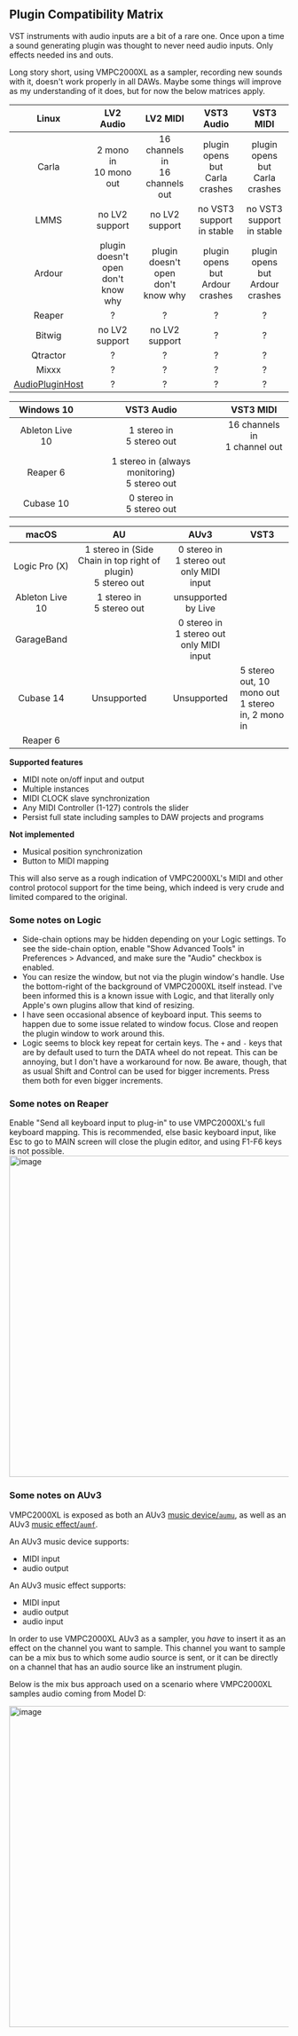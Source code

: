 ## Plugin Compatibility Matrix

VST instruments with audio inputs are a bit of a rare one. Once upon a time a sound generating plugin was thought to never need audio inputs. Only effects needed ins and outs.

Long story short, using VMPC2000XL as a sampler, recording new sounds with it, doesn't work properly in all DAWs. Maybe some things will improve as my understanding of it does, but for now the below matrices apply.

| Linux  | LV2 Audio | LV2 MIDI | VST3 Audio | VST3 MIDI |
| :----: | :-------: | :------: | :--------: | :-------: |
| Carla  | 2 mono in<br/>10 mono out | 16 channels in<br/>16 channels out | plugin opens but<br/>Carla crashes | plugin opens but<br/>Carla crashes |
|  LMMS  | no LV2 support | no LV2 support | no VST3 support<br/>in stable | no VST3 support<br/>in stable |
| Ardour | plugin doesn't open<br/>don't know why | plugin doesn't open<br/>don't know why | plugin opens but<br/>Ardour crashes | plugin opens but<br/>Ardour crashes |
| Reaper |?|?|?|?|
| Bitwig | no LV2 support | no LV2 support |?|?|
| Qtractor |?|?|?|?|
| Mixxx |?|?|?|?|
| [AudioPluginHost](https://github.com/juce-framework/JUCE/blob/master/extras/AudioPluginHost/AudioPluginHost.jucer) |?|?|?|?|


|   Windows 10    |                    VST3 Audio                     |             VST3 MIDI             |
| :-------------: | :-----------------------------------------------: | :-------------------------------: |
| Ableton Live 10 |           1 stereo in<br />5 stereo out           | 16 channels in<br />1 channel out |
|    Reaper 6     | 1 stereo in (always monitoring)<br />5 stereo out |                                   |
|    Cubase 10    |           0 stereo in<br />5 stereo out           |                                   |



|      macOS      |                              AU                              |                        AUv3                        | VST3                                                   |
| :-------------: | :----------------------------------------------------------: | :------------------------------------------------: | ------------------------------------------------------ |
|  Logic Pro (X)  | 1 stereo in (Side Chain in top right of plugin)<br />5 stereo out | 0 stereo in<br />1 stereo out<br />only MIDI input |                                                        |
| Ableton Live 10 |                1 stereo in<br />5 stereo out                 |                unsupported by Live                 |                                                        |
|   GarageBand    |                                                              | 0 stereo in<br />1 stereo out<br />only MIDI input |                                                        |
|    Cubase 14    |                         Unsupported                          |                    Unsupported                     | 5 stereo out, 10 mono out<br />1 stereo in,  2 mono in |
|    Reaper 6     |                                                              |                                                    |                                                        |

**Supported features**

* MIDI note on/off input and output
* Multiple instances
* MIDI CLOCK slave synchronization
* Any MIDI Controller (1-127) controls the slider
* Persist full state including samples to DAW projects and programs

**Not implemented**

* Musical position synchronization
* Button to MIDI mapping

This will also serve as a rough indication of VMPC2000XL's MIDI and other control protocol support for the time being, which indeed is very crude and limited compared to the original.

### Some notes on Logic
* Side-chain options may be hidden depending on your Logic settings. To see the side-chain option, enable "Show Advanced Tools" in Preferences > Advanced, and make sure the "Audio" checkbox is enabled.
* You can resize the window, but not via the plugin window's handle. Use the bottom-right of the background of VMPC2000XL itself instead. I've been informed this is a known issue with Logic, and that literally only Apple's own plugins allow that kind of resizing.
* I have seen occasional absence of keyboard input. This seems to happen due to some issue related to window focus. Close and reopen the plugin window to work around this.
* Logic seems to block key repeat for certain keys. The `+` and `-` keys that are by default used to turn the DATA wheel do not repeat. This can be annoying, but I don't have a workaround for now. Be aware, though, that as usual Shift and Control can be used for bigger increments. Press them both for even bigger increments.

### Some notes on Reaper

Enable "Send all keyboard input to plug-in" to use VMPC2000XL's full keyboard mapping. This is recommended, else basic keyboard input, like Esc to go to MAIN screen will close the plugin editor, and using F1-F6 keys is not possible.
<img width="579" alt="image" src="https://github.com/izzyreal/vmpc-juce/assets/3707432/4f90842e-e05f-4948-9662-5be69adb2749">

### Some notes on AUv3

VMPC2000XL is exposed as both an AUv3 [music device/`aumu`](https://developer.apple.com/documentation/audiotoolbox/1584142-audio_unit_types/kaudiounittype_musicdevice), as well as an AUv3 [music effect/`aumf`](https://developer.apple.com/documentation/audiotoolbox/1584142-audio_unit_types/kaudiounittype_musiceffect).

An AUv3 music device supports:
* MIDI input
* audio output

An AUv3 music effect supports:
* MIDI input
* audio output
* audio input

In order to use VMPC2000XL AUv3 as a sampler, you _have_ to insert it as an effect on the channel you want to sample. This channel you want to sample can be a mix bus to which some audio source is sent, or it can be directly on a channel that has an audio source like an instrument plugin.

Below is the mix bus approach used on a scenario where VMPC2000XL samples audio coming from Model D:

<img width="579" alt="image" src="https://github.com/izzyreal/vmpc-juce/assets/3707432/e71271cd-6049-4073-8603-cb4beaaa36ca">
